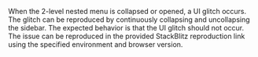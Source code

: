When the 2-level nested menu is collapsed or opened, a UI glitch occurs. The glitch can be reproduced by continuously collapsing and uncollapsing the sidebar. The expected behavior is that the UI glitch should not occur. The issue can be reproduced in the provided StackBlitz reproduction link using the specified environment and browser version.
